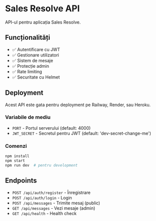 # Sales Resolve API

API-ul pentru aplicația Sales Resolve.

## Funcționalități

- ✅ Autentificare cu JWT
- ✅ Gestionare utilizatori
- ✅ Sistem de mesaje
- ✅ Protecție admin
- ✅ Rate limiting
- ✅ Securitate cu Helmet

## Deployment

Acest API este gata pentru deployment pe Railway, Render, sau Heroku.

### Variabile de mediu

- `PORT` - Portul serverului (default: 4000)
- `JWT_SECRET` - Secretul pentru JWT (default: 'dev-secret-change-me')

### Comenzi

```bash
npm install
npm start
npm run dev  # pentru development
```

## Endpoints

- `POST /api/auth/register` - Înregistrare
- `POST /api/auth/login` - Login
- `POST /api/messages` - Trimite mesaj (public)
- `GET /api/messages` - Vezi mesaje (admin)
- `GET /api/health` - Health check
